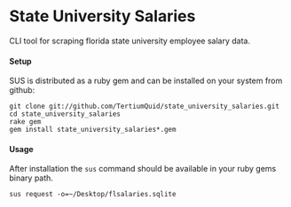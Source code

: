 State University Salaries
=======================

CLI tool for scraping florida state university employee salary data.

#### Setup

SUS is distributed as a ruby gem and can be installed on your system from github:

    git clone git://github.com/TertiumQuid/state_university_salaries.git
    cd state_university_salaries
    rake gem
    gem install state_university_salaries*.gem

#### Usage

After installation the `sus` command should be available in your ruby gems binary path.  

    sus request -o=~/Desktop/flsalaries.sqlite